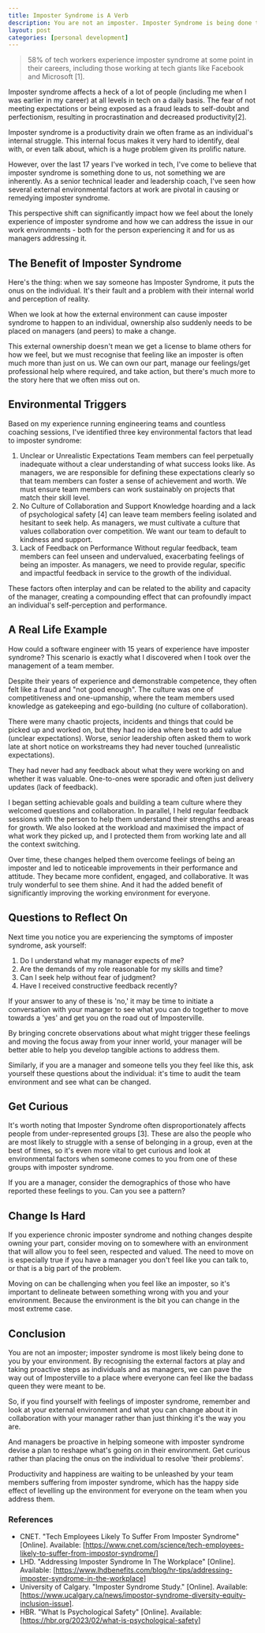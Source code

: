 ```yaml
---
title: Imposter Syndrome is A Verb
description: You are not an imposter. Imposter Syndrome is being done to you.
layout: post
categories: [personal development]
---
```


> 58% of tech workers experience imposter syndrome at some point in their careers, including those working at tech giants like Facebook and Microsoft [1].

Imposter syndrome affects a heck of a lot of people (including me when I was earlier in my career) at all levels in tech on a daily basis. The fear of not meeting expectations or being exposed as a fraud leads to self-doubt and perfectionism, resulting in procrastination and decreased productivity[2]. 

Imposter syndrome is a productivity drain we often frame as an individual's internal struggle. This internal focus makes it very hard to identify, deal with, or even talk about, which is a huge problem given its prolific nature.

However, over the last 17 years I've worked in tech, I've come to believe that imposter syndrome is something done to us, not something we are inherently. As a senior technical leader and leadership coach, I've seen how several external environmental factors at work are pivotal in causing or remedying imposter syndrome.

This perspective shift can significantly impact how we feel about the lonely experience of imposter syndrome and how we can address the issue in our work environments - both for the person experiencing it and for us as managers addressing it.

## The Benefit of Imposter Syndrome
Here's the thing: when we say someone has Imposter Syndrome, it puts the onus on the individual. It's their fault and a problem with their internal world and perception of reality.

When we look at how the external environment can cause imposter syndrome to happen to an individual, ownership also suddenly needs to be placed on managers (and peers) to make a change.

This external ownership doesn't mean we get a license to blame others for how we feel, but we must recognise that feeling like an imposter is often much more than just on us. We can own our part, manage our feelings/get professional help where required, and take action, but there's much more to the story here that we often miss out on.

## Environmental Triggers
Based on my experience running engineering teams and countless coaching sessions, I've identified three key environmental factors that lead to imposter syndrome:

1. Unclear or Unrealistic Expectations 
Team members can feel perpetually inadequate without a clear understanding of what success looks like. As managers, we are responsible for defining these expectations clearly so that team members can foster a sense of achievement and worth. We must ensure team members can work sustainably on projects that match their skill level.
2. No Culture of Collaboration and Support 
Knowledge hoarding and a lack of psychological safety [4] can leave team members feeling isolated and hesitant to seek help. As managers, we must cultivate a culture that values collaboration over competition. We want our team to default to kindness and support.
3. Lack of Feedback on Performance 
Without regular feedback, team members can feel unseen and undervalued, exacerbating feelings of being an imposter. As managers, we need to provide regular, specific and impactful feedback in service to the growth of the individual.

These factors often interplay and can be related to the ability and capacity of the manager, creating a compounding effect that can profoundly impact an individual's self-perception and performance.

## A Real Life Example
How could a software engineer with 15 years of experience have imposter syndrome? This scenario is exactly what I discovered when I took over the management of a team member.

Despite their years of experience and demonstrable competence, they often felt like a fraud and "not good enough". The culture was one of competitiveness and one-upmanship, where the team members used knowledge as gatekeeping and ego-building (no culture of collaboration).

There were many chaotic projects, incidents and things that could be picked up and worked on, but they had no idea where best to add value (unclear expectations). Worse, senior leadership often asked them to work late at short notice on workstreams they had never touched (unrealistic expectations).

They had never had any feedback about what they were working on and whether it was valuable. One-to-ones were sporadic and often just delivery updates (lack of feedback).

I began setting achievable goals and building a team culture where they welcomed questions and collaboration. In parallel, I held regular feedback sessions with the person to help them understand their strengths and areas for growth. We also looked at the workload and maximised the impact of what work they picked up, and I protected them from working late and all the context switching.

Over time, these changes helped them overcome feelings of being an imposter and led to noticeable improvements in their performance and attitude. They became more confident, engaged, and collaborative. It was truly wonderful to see them shine. And it had the added benefit of significantly improving the working environment for everyone.

## Questions to Reflect On
Next time you notice you are experiencing the symptoms of imposter syndrome, ask yourself:

1. Do I understand what my manager expects of me?
2. Are the demands of my role reasonable for my skills and time?
3. Can I seek help without fear of judgment?
4. Have I received constructive feedback recently?

If your answer to any of these is 'no,' it may be time to initiate a conversation with your manager to see what you can do together to move towards a 'yes' and get you on the road out of Imposterville.

By bringing concrete observations about what might trigger these feelings and moving the focus away from your inner world, your manager will be better able to help you develop tangible actions to address them.

Similarly, if you are a manager and someone tells you they feel like this, ask yourself these questions about the individual: it's time to audit the team environment and see what can be changed.

## Get Curious
It's worth noting that Imposter Syndrome often disproportionately affects people from under-represented groups [3]. These are also the people who are most likely to struggle with a sense of belonging in a group, even at the best of times, so it's even more vital to get curious and look at environmental factors when someone comes to you from one of these groups with imposter syndrome.

If you are a manager, consider the demographics of those who have reported these feelings to you. Can you see a pattern?

## Change Is Hard
If you experience chronic imposter syndrome and nothing changes despite owning your part, consider moving on to somewhere with an environment that will allow you to feel seen, respected and valued. The need to move on is especially true if you have a manager you don't feel like you can talk to, or that is a big part of the problem.

Moving on can be challenging when you feel like an imposter, so it's important to delineate between something wrong with you and your environment. Because the environment is the bit you can change in the most extreme case.

## Conclusion
You are not an imposter; imposter syndrome is most likely being done to you by your environment. By recognising the external factors at play and taking proactive steps as individuals and as managers, we can pave the way out of Imposterville to a place where everyone can feel like the badass queen they were meant to be.

So, if you find yourself with feelings of imposter syndrome, remember and look at your external environment and what you can change about it in collaboration with your manager rather than just thinking it's the way you are. 

And managers be proactive in helping someone with imposter syndrome devise a plan to reshape what's going on in their environment. Get curious rather than placing the onus on the individual to resolve 'their problems'. 

Productivity and happiness are waiting to be unleashed by your team members suffering from imposter syndrome, which has the happy side effect of levelling up the environment for everyone on the team when you address them.

### References
- CNET. "Tech Employees Likely To Suffer From Imposter Syndrome" [Online]. Available: [https://www.cnet.com/science/tech-employees-likely-to-suffer-from-impostor-syndrome/]
- LHD. "Addressing Imposter Syndrome In The Workplace" [Online]. Available: [https://www.lhdbenefits.com/blog/hr-tips/addressing-imposter-syndrome-in-the-workplace]
- University of Calgary. "Imposter Syndrome Study." [Online]. Available: [https://www.ucalgary.ca/news/impostor-syndrome-diversity-equity-inclusion-issue].
- HBR. "What Is Psychological Safety" [Online]. Available: [https://hbr.org/2023/02/what-is-psychological-safety]